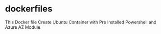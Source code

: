# dockerfiles
This Docker file Create Ubuntu Container with Pre Installed Powershell and Azure AZ Module.
